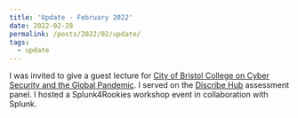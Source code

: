 ```yaml
---
title: 'Update - February 2022'
date: 2022-02-28
permalink: /posts/2022/02/update/
tags:
  - update
---
```


I was invited to give a guest lecture for [City of Bristol College on Cyber Security and the Global Pandemic](http://www.cems.uwe.ac.uk/~pa-legg/talks/20220202-cob_pandemic_talk.slides.html). I served on the [Discribe Hub](https://www.discribehub.org/) assessment panel. I hosted a Splunk4Rookies workshop event in collaboration with Splunk.